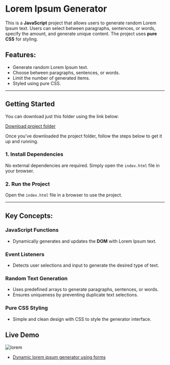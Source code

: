 # Lorem Ipsum Generator

This is a **JavaScript** project that allows users to generate random Lorem Ipsum text. Users can select between paragraphs, sentences, or words, specify the amount, and generate unique content. The project uses **pure CSS** for styling.

## Features:
- Generate random Lorem Ipsum text.
- Choose between paragraphs, sentences, or words.
- Limit the number of generated items.
- Styled using pure CSS.

---

## Getting Started

You can download just this folder using the link below:

[Download project folder](https://downgit.github.io/#/home?url=https://github.com/armandomzn/javascript-components/tree/main/lorem)

Once you've downloaded the project folder, follow the steps below to get it up and running.

### 1. Install Dependencies
No external dependencies are required. Simply open the `index.html` file in your browser.

### 2. Run the Project
Open the `index.html` file in a browser to use the project.

---

## Key Concepts:

### JavaScript Functions
- Dynamically generates and updates the **DOM** with Lorem Ipsum text.

### Event Listeners
- Detects user selections and input to generate the desired type of text.

### Random Text Generation
- Uses predefined arrays to generate paragraphs, sentences, or words.
- Ensures uniqueness by preventing duplicate text selections.

### Pure CSS Styling
- Simple and clean design with CSS to style the generator interface.

## Live Demo
![lorem](https://github.com/user-attachments/assets/b8fc9037-8c6f-4dd8-812e-fa600d9c7665)
- [Dynamic lorem ipsum generator using forms](https://adorable-capybara-f08381.netlify.app/)


